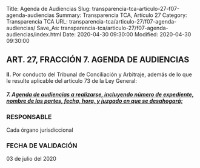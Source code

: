Title: Agenda de Audiencias
Slug: transparencia-tca-articulo-27-f07-agenda-audiencias
Summary: Transparencia TCA, Artículo 27
Category: Transparencia TCA
URL: transparencia-tca/articulo-27/f07-agenda-audiencias/
Save_As: transparencia-tca/articulo-27/f07-agenda-audiencias/index.html
Date: 2020-04-30 09:30:00
Modified: 2020-04-30 09:30:00


## ART. 27, FRACCIÓN 7. AGENDA DE AUDIENCIAS

**II.** Por conducto del Tribunal de Conciliación y Arbitraje, además de lo que le resulte aplicable del artículo 73 de la Ley General:

##### **7.** **A[genda de audiencias](https://www.pjecz.gob.mx/consultas/agenda-audiencias/)**[ a realizarse, incluyendo número de expediente, nombre de las partes, fecha, hora, y juzgado en que se desahogará;](https://www.pjecz.gob.mx/consultas/agenda-audiencias/)

### RESPONSABLE

Cada órgano jurisdiccional

### FECHA DE VALIDACIÓN

03 de julio del 2020


